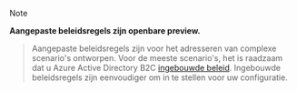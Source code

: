> [!NOTE]
> **Aangepaste beleidsregels zijn openbare preview.**

> Aangepaste beleidsregels zijn voor het adresseren van complexe scenario's ontworpen. Voor de meeste scenario's, het is raadzaam dat u Azure Active Directory B2C [ingebouwde beleid](..\articles\active-directory-b2c\active-directory-b2c-reference-policies.md). Ingebouwde beleidsregels zijn eenvoudiger om in te stellen voor uw configuratie.

